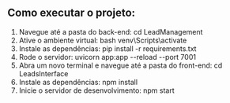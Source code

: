 ## Como executar o projeto:

1. Navegue até a pasta do back-end: cd LeadManagement
2. Ative o ambiente virtual: bash venv\Scripts\activate
3. Instale as dependências: pip install -r requirements.txt
4. Rode o servidor: uvicorn app:app --reload --port 7001
5. Abra um novo terminal e navegue até a pasta do front-end: cd LeadsInterface
6. Instale as dependências: npm install
7. Inicie o servidor de desenvolvimento: npm start

